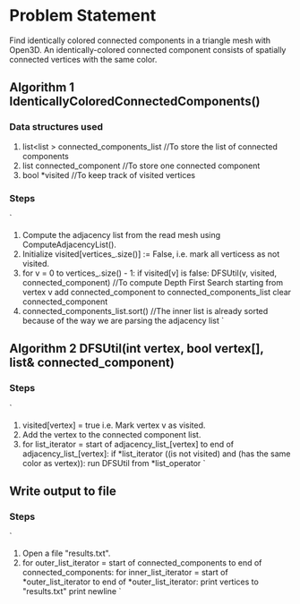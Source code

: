# Problem Statement
Find identically colored connected components in a triangle mesh with Open3D. An identically-colored connected component consists of spatially connected vertices with the same color.

## Algorithm 1 IdenticallyColoredConnectedComponents()
### Data structures used 
1. list<list<int> > connected_components_list    //To store the list of connected components
2. list<int> connected_component                 //To store one connected component
3. bool *visited                                 //To keep track of visited vertices

### Steps
`
1. Compute the adjacency list from the read mesh using ComputeAdjacencyList().
2. Initialize visited[vertices_.size()] := False, i.e. mark all verticess as not visited. 
3. for v = 0 to vertices_.size() - 1:
	if visited[v] is false:
		DFSUtil(v, visited, connected_component)     //To compute Depth First Search starting from vertex v
		add connected_component to connected_components_list
	clear connected_component
4. connected_components_list.sort()                //The inner list is already sorted because of the way we are parsing the adjacency list
`

## Algorithm 2 DFSUtil(int vertex, bool vertex[], list<int>& connected_component)
### Steps
`
1. visited[vertex] = true i.e. Mark vertex v as visited.
2. Add the vertex to the connected component list.
3. for list_iterator = start of adjacency_list_[vertex] to end of adjacency_list_[vertex]:
	if *list_iterator ((is not visited) and (has the same color as vertex)):
		run DFSUtil from *list_operator
`

## Write output to file
### Steps
`
1. Open a file "results.txt".
2. for outer_list_iterator = start of connected_components to end of connected_components:
	for inner_list_iterator = start of *outer_list_iterator to end of *outer_list_iterator:
		print vertices to "results.txt"
	print newline
`
